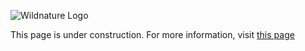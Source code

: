 ![Wildnature Logo]([https://i.imgur.com/ol9f1QE.png](https://cdn.discordapp.com/attachments/762024165350965279/762038957713391616/logo-large.png))

This page is under construction. For more information, visit [this page](http://bit.ly/wildnature-mod)

